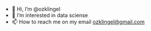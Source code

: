 - 👋 Hi, I’m @ozklingel
- 👀 I’m interested in data sciense
- 📫 How to reach me on my email ozklingel@gmail.com

<!---
ozklingel/ozklingel is a ✨ special ✨ repository because its `README.md` (this file) appears on your GitHub profile.
You can click the Preview link to take a look at your changes.
--->
